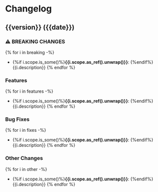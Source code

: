# Changelog

## {{version}} ({{date}})

### ⚠ BREAKING CHANGES
{% for i in breaking -%}
* {%if i.scope.is_some()%}**{{i.scope.as_ref().unwrap()}}**: {%endif%}{{i.description}}
{% endfor %}
### Features
{% for i in features -%}
* {%if i.scope.is_some()%}**{{i.scope.as_ref().unwrap()}}**: {%endif%}{{i.description}}
{% endfor %}
### Bug Fixes
{% for i in fixes -%}
* {%if i.scope.is_some()%}**{{i.scope.as_ref().unwrap()}}**: {%endif%}{{i.description}}
{% endfor %}
### Other Changes
{% for i in other -%}
* {%if i.scope.is_some()%}**{{i.scope.as_ref().unwrap()}}**: {%endif%}{{i.description}}
{% endfor %}
